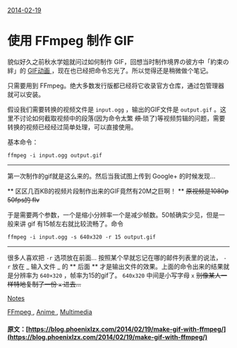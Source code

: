 [ 2014-02-19 ](/2014/02/19/make-gif-with-ffmpeg/)

#  使用 FFmpeg 制作 GIF 

貌似好久之前秋水学姐就问过如何制作 GIF，回想当时制作境界の彼方中「約束の絆」的 [ GIF动画 ](https://plus.google.com/u/0/+PhoenixNemo/posts/RqPTgGrksLV) ，现在也已经把命令忘光了。所以觉得还是稍微做个笔记。 

只需要用到 FFmpeg。绝大多数发行版都已经将它收录官方仓库，通过包管理器就可以安装。 

假设我们需要转换的视频文件是 ` input.ogg ` ，输出的GIF文件是 ` output.gif ` 。这里不讨论如何截取视频中的段落(因为命令太繁 <del> 烦 </del> 琐了)等视频剪辑的问题，需要转换的视频已经经过简单处理，可以直接使用。 

基本命令： 
    
    
    ffmpeg -i input.ogg output.gif  
  
---  
  
第一次制作的gif就是这么来的。然后当我试图上传到 Google+ 的时候发现… 

** 区区几百KB的视频片段制作出来的GIF竟然有20M之巨啊！ ** <del> 原视频是1080p 50fps的 flv </del>

于是需要两个参数，一个是缩小分辨率一个是减少帧数。50帧确实少见，但是一般来讲 gif 有15帧左右就比较流畅了。命令 
    
    
    ffmpeg -i input.ogg -s 640x320 -r 15 output.gif  
  
---  
  
很多人喜欢把 ` -r ` 选项放在前面… 按照某个早就忘记在哪的邮件列表里的说法， ` -r ` 放在 _ 输入文件 _ 的 ** 后面 ** 才是输出文件的效果。上面的命令出来的结果就是分辨率为 ` 640×320 ` ，帧率为15的gif了。 ` 640x320 ` 中间是小写字母 ` x ` <del> 别像某人一样特地复制了一份 ` × ` 进去… </del>

[ Notes ](/categories/Notes/)

[ FFmpeg ](/tags/FFmpeg/) , [ Anime ](/tags/Anime/) , [ Multimedia ](/tags/Multimedia/)
#### 原文：[https://blog.phoenixlzx.com/2014/02/19/make-gif-with-ffmpeg/](https://blog.phoenixlzx.com/2014/02/19/make-gif-with-ffmpeg/)